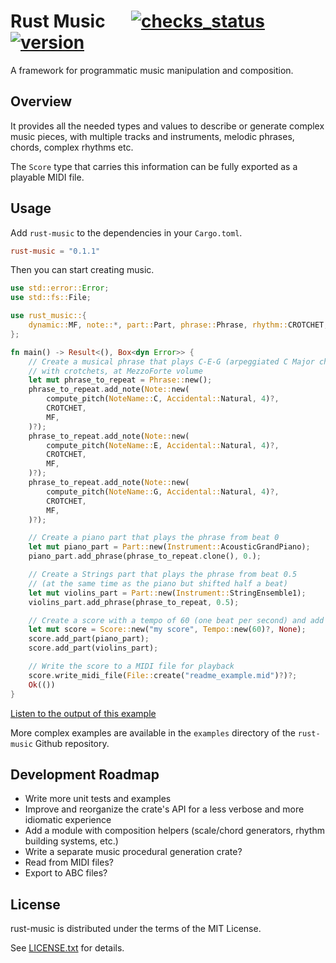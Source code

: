 # Rust Music &emsp; [![checks_status]][ci] [![version]][crate]

[checks_status]: https://github.com/paveyry/rust-music/actions/workflows/cargo.yml/badge.svg?branch=main
[ci]: https://github.com/paveyry/rust-music/actions?query=branch%3Amain
[version]: https://img.shields.io/crates/v/rust-music.svg
[crate]: https://crates.io/crates/rust-music

A framework for programmatic music manipulation and composition.

## Overview

It provides all the needed types and values to describe or generate complex music pieces, with multiple tracks and instruments,
melodic phrases, chords, complex rhythms etc.

The `Score` type that carries this information can be fully exported as a playable MIDI file.

## Usage

Add `rust-music` to the dependencies in your `Cargo.toml`.

```toml
rust-music = "0.1.1"
```

Then you can start creating music.

```rust
use std::error::Error;
use std::fs::File;

use rust_music::{
    dynamic::MF, note::*, part::Part, phrase::Phrase, rhythm::CROTCHET, score::*, Instrument,
};

fn main() -> Result<(), Box<dyn Error>> {
    // Create a musical phrase that plays C-E-G (arpeggiated C Major chord)
    // with crotchets, at MezzoForte volume
    let mut phrase_to_repeat = Phrase::new();
    phrase_to_repeat.add_note(Note::new(
        compute_pitch(NoteName::C, Accidental::Natural, 4)?,
        CROTCHET,
        MF,
    )?);
    phrase_to_repeat.add_note(Note::new(
        compute_pitch(NoteName::E, Accidental::Natural, 4)?,
        CROTCHET,
        MF,
    )?);
    phrase_to_repeat.add_note(Note::new(
        compute_pitch(NoteName::G, Accidental::Natural, 4)?,
        CROTCHET,
        MF,
    )?);

    // Create a piano part that plays the phrase from beat 0
    let mut piano_part = Part::new(Instrument::AcousticGrandPiano);
    piano_part.add_phrase(phrase_to_repeat.clone(), 0.);

    // Create a Strings part that plays the phrase from beat 0.5
    // (at the same time as the piano but shifted half a beat)
    let mut violins_part = Part::new(Instrument::StringEnsemble1);
    violins_part.add_phrase(phrase_to_repeat, 0.5);

    // Create a score with a tempo of 60 (one beat per second) and add both parts
    let mut score = Score::new("my score", Tempo::new(60)?, None);
    score.add_part(piano_part);
    score.add_part(violins_part);

    // Write the score to a MIDI file for playback
    score.write_midi_file(File::create("readme_example.mid")?)?;
    Ok(())
}
```

[Listen to the output of this example](https://user-images.githubusercontent.com/3884900/265562792-423cc465-31de-47f2-8836-ef9c1a14abb1.mov)

More complex examples are available in the `examples` directory of the `rust-music` Github repository.

## Development Roadmap

* Write more unit tests and examples
* Improve and reorganize the crate's API for a less verbose and more idiomatic experience
* Add a module with composition helpers (scale/chord generators, rhythm building systems, etc.)
* Write a separate music procedural generation crate?
* Read from MIDI files?
* Export to ABC files?

## License

rust-music is distributed under the terms of the MIT License.

See [LICENSE.txt](LICENSE.txt) for details.
